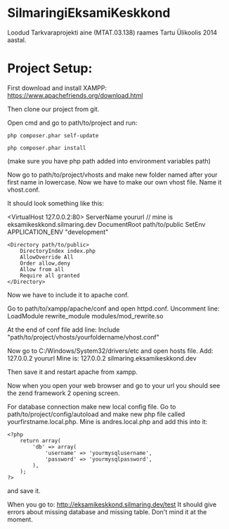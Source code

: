 SilmaringiEksamiKeskkond
========================

Loodud Tarkvaraprojekti aine (MTAT.03.138) raames Tartu Ülikoolis 2014 aastal.

Project Setup:
========================

First download and install XAMPP:
https://www.apachefriends.org/download.html

Then clone our project from git.

Open cmd and go to path/to/project and run:
```
php composer.phar self-update
```
```
php composer.phar install
```
(make sure you have php path added into environment variables path)

Now go to path/to/project/vhosts and make new folder named after your first name in lowercase.
Now we have to make our own vhost file. Name it vhost.conf.

It should look something like this:

<VirtualHost 127.0.0.2:80>
	ServerName yoururl // mine is eksamikeskkond.silmaring.dev
	DocumentRoot path/to/public
	SetEnv APPLICATION_ENV "development"

	<Directory path/to/public>
		DirectoryIndex index.php
		AllowOverride All
		Order allow,deny
		Allow from all
		Require all granted
	</Directory>
</VirtualHost>

Now we have to include it to apache conf.

Go to path/to/xampp/apache/conf and open httpd.conf.
Uncomment line:
LoadModule rewrite_module modules/mod_rewrite.so

At the end of conf file add line:
Include "path/to/project/vhosts/yourfoldername/vhost.conf"

Now go to C:/Windows/System32/drivers/etc and open hosts file.
Add:
127.0.0.2	yoururl
Mine is:
127.0.0.2	silmaring.eksamikeskkond.dev

Then save it and restart apache from xampp.

Now when you open your web browser and go to your url you should see the zend framework 2 opening screen.

For database connection make new local config file.
Go to path/to/project/config/autoload and make new php file called yourfirstname.local.php. Mine is andres.local.php
and add this into it:

```
<?php
	return array(
		'db' => array(
			'username' => 'yourmysqlusername',
			'password' => 'yourmysqlpassword',
		),
	);
?>
```
and save it.

When you go to:
http://eksamikeskkond.silmaring.dev/test
It should give errors about missing database and missing table.
Don't mind it at the moment.
